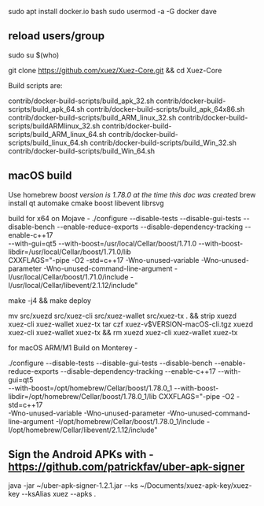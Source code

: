 
sudo apt install docker.io bash
sudo usermod -a -G docker dave

## reload users/group
sudo su $(who)

git clone https://github.com/xuez/Xuez-Core.git && cd Xuez-Core

Build scripts are:

contrib/docker-build-scripts/build_apk_32.sh
contrib/docker-build-scripts/build_apk_64.sh
contrib/docker-build-scripts/build_apk_64x86.sh
contrib/docker-build-scripts/build_ARM_linux_32.sh
contrib/docker-build-scripts/buildARMlinux_32.sh
contrib/docker-build-scripts/build_ARM_linux_64.sh
contrib/docker-build-scripts/build_linux_64.sh
contrib/docker-build-scripts/build_Win_32.sh
contrib/docker-build-scripts/build_Win_64.sh


## macOS build
Use homebrew
*boost version is 1.78.0 at the time this doc was created*
brew install qt automake cmake boost libevent librsvg

build for x64 on Mojave -
./configure --disable-tests --disable-gui-tests --disable-bench --enable-reduce-exports --disable-dependency-tracking --enable-c++17 \
--with-gui=qt5 --with-boost=/usr/local/Cellar/boost/1.71.0 --with-boost-libdir=/usr/local/Cellar/boost/1.71.0/lib \
CXXFLAGS="-pipe -O2 -std=c++17 -Wno-unused-variable -Wno-unused-parameter -Wno-unused-command-line-argument -I/usr/local/Cellar/boost/1.71.0/include -I/usr/local/Cellar/libevent/2.1.12/include"

make -j4 && make deploy

mv src/xuezd src/xuez-cli src/xuez-wallet src/xuez-tx . && strip xuezd xuez-cli xuez-wallet xuez-tx
tar czf xuez-v$VERSION-macOS-cli.tgz xuezd xuez-cli xuez-wallet xuez-tx && rm xuezd xuez-cli xuez-wallet xuez-tx

for macOS ARM/M1 Build on Monterey -

./configure --disable-tests --disable-gui-tests --disable-bench --enable-reduce-exports --disable-dependency-tracking --enable-c++17 --with-gui=qt5 \
--with-boost=/opt/homebrew/Cellar/boost/1.78.0_1 --with-boost-libdir=/opt/homebrew/Cellar/boost/1.78.0_1/lib CXXFLAGS="-pipe -O2 -std=c++17 \
-Wno-unused-variable -Wno-unused-parameter -Wno-unused-command-line-argument -I/opt/homebrew/Cellar/boost/1.78.0_1/include -I/opt/homebrew/Cellar/libevent/2.1.12/include"


## Sign the Android APKs with - https://github.com/patrickfav/uber-apk-signer
java -jar ~/uber-apk-signer-1.2.1.jar --ks ~/Documents/xuez-apk-key/xuez-key --ksAlias xuez --apks .

